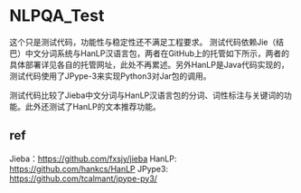 # NLPQA_Test
这个只是测试代码，功能性与稳定性还不满足工程要求。
测试代码依赖Jie（结巴）中文分词系统与HanLP汉语言包，两者在GitHub上的托管如下所示，两者的具体部署详见各自的托管网址，此处不再累述。另外HanLP是Java代码实现的，测试代码使用了JPype-3来实现Python3对Jar包的调用。

测试代码比较了Jieba中文分词与HanLP汉语言包的分词、词性标注与关键词的功能。此外还测试了HanLP的文本推荐功能。

## ref
Jieba：https://github.com/fxsjy/jieba
HanLP: https://github.com/hankcs/HanLP
JPype3: https://github.com/tcalmant/jpype-py3/
